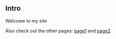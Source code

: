 ---
---

## Intro

Welcome to my site

Also check out the other pages: [page1](page1) and [page2](page1/page2)
